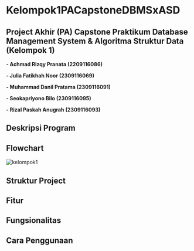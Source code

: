 # Kelompok1PACapstoneDBMSxASD
## **Project Akhir (PA) Capstone Praktikum Database Management System & Algoritma Struktur Data (Kelompok 1)**

**-  Achmad Rizqy Pranata
   (2209116086)**

**-  Julia Fatikhah Noor
   (2309116069)**

**-  Muhammad Danil Pratama
(2309116091)**

**-  Seokapriyono Bilo
   (2309116095)**

**-  Rizal Paskah Anugrah
   (2309116093)**

## **Deskripsi Program**

## **Flowchart**

![kelompok1](https://github.com/PA-B23-KELOMPOK1/PA-B23-KELOMPOK1/assets/146010899/0630428c-c64c-477b-b92c-f0aba0229957)

## **Struktur Project**

## **Fitur**

## **Fungsionalitas**

## **Cara Penggunaan**
